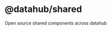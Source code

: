 @datahub/shared
==============================================================================

Open source shared components across datahub
